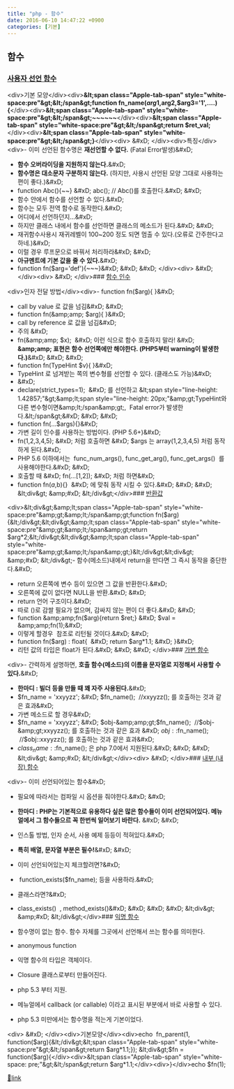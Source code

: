 ```yaml
---
title: "php - 함수"
date: 2016-06-10 14:47:22 +0900
categories: [기본]
---
```


함수
--

### [사용자 선언 함수](http://php.net/manual/kr/functions.user-defined.php "가변 함수")

&lt;div&gt;기본 모양&lt;/div&gt;&lt;div&gt;**&amp;lt;span class="Apple-tab-span" style="white-space:pre"&amp;gt;&amp;lt;/span&amp;gt;function fn_name($arg1,$arg2,$arg3='1',....){**&lt;/div&gt;&lt;div&gt;**&amp;lt;span class="Apple-tab-span" style="white-space:pre"&amp;gt;&amp;lt;/span&amp;gt;~~~~~~**&lt;/div&gt;&lt;div&gt;**&amp;lt;span class="Apple-tab-span" style="white-space:pre"&amp;gt;&amp;lt;/span&amp;gt;return $ret_val;**&lt;/div&gt;&lt;div&gt;**&amp;lt;span class="Apple-tab-span" style="white-space:pre"&amp;gt;&amp;lt;/span&amp;gt;}**&lt;/div&gt;&lt;div&gt;  &amp;#xD;
&lt;/div&gt;&lt;div&gt;특징&lt;/div&gt;&lt;div&gt;- 이미 선언된 함수명은 **재선언할 수 없다.** (Fatal Error발생)&amp;#xD;
- **함수 오버라이딩을 지원하지 않는다.**&amp;#xD;
- **함수명은 대소문자 구분하지 않는다.** (하지만, 사용시 선언된 모양 그대로 사용하는 편이 좋다.)&amp;#xD;
- function Abc(){~~}  &amp;#xD;
abc(); // Abc()를 호출한다.&amp;#xD;
&amp;#xD;
- 함수 안에서 함수를 선언할 수 있다.&amp;#xD;
- 함수는 모두 전역 함수로 동작한다.&amp;#xD;
- 어디에서 선언하던지...&amp;#xD;
- 하지만 클래스 내에서 함수를 선언하면 클래스의 메소드가 된다.&amp;#xD;
&amp;#xD;
- 재귀함수사용시 재귀레벨이 100~200 정도 되면 멈출 수 있다.(오류로 간주한다고하네.)&amp;#xD;
- 이럴 경우 루프문으로 바꿔서 처리하라&amp;#xD;
&amp;#xD;
- **아규멘트에 기본 값을 줄 수 있다.**&amp;#xD;
- function fn($arg='def'){~~~}&amp;#xD;
&amp;#xD;
&amp;#xD;
&lt;/div&gt;&lt;div&gt;  &amp;#xD;
&lt;/div&gt;&lt;div&gt;  &amp;#xD;
&lt;/div&gt;### [함수 인수](http://php.net/manual/kr/functions.arguments.php "함수 인수")

&lt;div&gt;인자 전달 방법&lt;/div&gt;&lt;div&gt;- function fn($arg){ }&amp;#xD;
- call by value 로 값을 넘김&amp;#xD;
&amp;#xD;
- function fn(&amp;amp;amp; $arg){ }&amp;#xD;
- call by reference 로 값을 넘김&amp;#xD;
- 주의 &amp;#xD;
- fn(&amp;amp;amp; $x);   &amp;#xD;
이런 식으로 함수 호출하지 말라!  &amp;#xD;
**&amp;amp;amp; 표현은 함수 선언쪽에만 해야한다. (PHP5부터 warning이 발생한다.)**&amp;#xD;
&amp;#xD;
&amp;#xD;
- function fn(TypeHint $v){ }&amp;#xD;
- TypeHint 로 넘겨받는 쪽의 변수형를 선언할 수 있다. (클래스도 가능)&amp;#xD;
- &amp;#xD;
- declare(strict_types=1);   &amp;#xD;
를 선언하고 &amp;lt;span style="line-height: 1.42857;"&amp;gt;&amp;amp;lt;span style="line-height: 20px;"&amp;amp;gt;TypeHint와 다른 변수형이면&amp;amp;lt;/span&amp;amp;gt;,  Fatal error가 발생한다.&amp;lt;/span&amp;gt;&amp;#xD;
&amp;#xD;
&amp;#xD;
- function fn(...$args){}&amp;#xD;
- 가변 길이 인수를 사용하는 방법이다. (PHP 5.6+)&amp;#xD;
- fn(1,2,3,4,5);   &amp;#xD;
처럼 호출하면  &amp;#xD;
$args 는 array(1,2,3,4,5) 처럼 동작하게 된다.&amp;#xD;
- PHP 5.6 이하에서는  func_num_args(), func_get_arg(), func_get_args()  를 사용해야한다.&amp;#xD;
&amp;#xD;
- 호출할 때   &amp;#xD;
fn(...[1,2]);  &amp;#xD;
처럼 하면&amp;#xD;
- function fn($a,$b){}   &amp;#xD;
에 맞춰 동작 시킬 수 있다.&amp;#xD;
&amp;#xD;
&amp;#xD;
&amp;lt;div&amp;gt;  &amp;amp;#xD;
&amp;lt;/div&amp;gt;&lt;/div&gt;### [반환값](http://php.net/manual/kr/functions.returning-values.php "반환값")

&lt;div&gt;&amp;lt;div&amp;gt;&amp;amp;lt;span class="Apple-tab-span" style="white-space:pre"&amp;amp;gt;&amp;amp;lt;/span&amp;amp;gt;function fn($arg){&amp;lt;/div&amp;gt;&amp;lt;div&amp;gt;&amp;amp;lt;span class="Apple-tab-span" style="white-space:pre"&amp;amp;gt;&amp;amp;lt;/span&amp;amp;gt;return $arg*2;&amp;lt;/div&amp;gt;&amp;lt;div&amp;gt;&amp;amp;lt;span class="Apple-tab-span" style="white-space:pre"&amp;amp;gt;&amp;amp;lt;/span&amp;amp;gt;}&amp;lt;/div&amp;gt;&amp;lt;div&amp;gt;  &amp;amp;#xD;
&amp;lt;/div&amp;gt;- 함수(메소드)내에서 return을 만다면 그 즉시 동작을 중단한다.&amp;#xD;
- return 오른쪽에 변수 등이 있으면 그 값을 반환한다.&amp;#xD;
- 오른쪽에 값이 없다면 NULL을 반환.&amp;#xD;
&amp;#xD;
- return 언어 구조이다.&amp;#xD;
- 따로 ()로 감쌀 필요가 없으며, 감싸지 않는 편이 더 좋다.&amp;#xD;
&amp;#xD;
- function &amp;amp;amp;fn($arg){return $ret;}  &amp;#xD;
$val = &amp;amp;amp;fn(1);&amp;#xD;
- 이렇게 할경우  참조로 리턴될 것이다.&amp;#xD;
&amp;#xD;
- function fn($arg) : float{   &amp;#xD;
return $arg*1.1;  &amp;#xD;
}&amp;#xD;
- 리턴 값의 타입은 float가 된다.&amp;#xD;
&amp;#xD;
&amp;#xD;
&lt;/div&gt;### [가변 함수](http://php.net/manual/kr/functions.user-defined.phphttp://php.net/manual/kr/functions.variable-functions.php)

&lt;div&gt;- 간력하게 설명하면, **호출 함수(메소드)의 이름을 문자열로 지정해서 사용할 수 있다.**&amp;#xD;
- **한마디 : 빌더 등을 만들 때 꽤 자주 사용된다.**&amp;#xD;
- $fn_name = 'xxyyzz';  &amp;#xD;
$fn_name();  //xxyyzz(); 를 호출하는 것과 같은 효과&amp;#xD;
- 가변 메소드로 할 경우&amp;#xD;
- $fn_name = 'xxyyzz';  &amp;#xD;
$obj-&amp;amp;gt;$fn_name();  //$obj-&amp;amp;gt;xxyyzz(); 를 호출하는 것과 같은 효과  &amp;#xD;
$obj::$fn_name();  //$obj::xxyyzz(); 를 호출하는 것과 같은 효과&amp;#xD;
- $class_name::$fn_name(); 은 php 7.0에서 지원된다.&amp;#xD;
&amp;#xD;
&amp;#xD;
&amp;lt;div&amp;gt;  &amp;amp;#xD;
&amp;lt;/div&amp;gt;&lt;/div&gt;&lt;div&gt;  &amp;#xD;
&lt;/div&gt;### [내부 (내장) 함수](http://php.net/manual/kr/functions.internal.php "내부 (내장) 함수")

&lt;div&gt;- 이미 선언되어있는 함수&amp;#xD;
- 필요에 따라서는 컴파일 시 옵션을 줘야한다.&amp;#xD;
&amp;#xD;
- **한마디 : PHP는 기본적으로 유용하다 싶은 많은 함수들이 이미 선언되어있다. 메뉴얼에서 그 함수들으르 꼭 한번씩 일어보기 바란다.**  &amp;#xD;
&amp;#xD;
- 인스톨 방법, 인자 순서, 사용 예제 등등이 적혀있다.&amp;#xD;
- **특히 배열, 문자열 부분은 필수!**&amp;#xD;
&amp;#xD;
- 이미 선언되어있는지 체크할려면?&amp;#xD;
-  function_exists($fn_name); 등을 사용하라.&amp;#xD;
- 클래스라면?&amp;#xD;
- class_exists()  , method_exists()&amp;#xD;
&amp;#xD;
&amp;#xD;
&amp;#xD;
&amp;lt;div&amp;gt;  &amp;amp;#xD;
&amp;lt;/div&amp;gt;&lt;/div&gt;### [익명 함수](http://php.net/manual/kr/functions.anonymous.php "익명 함수")

- 함수명이 없는 함수. 함수 자체를 그곳에서 선언해서 쓰는 함수를 의미한다.
- anonymous function

- 익명 함수의 타입은 객체이다.
- Closure 클래스로부터 만들어진다.

- php 5.3 부터 지원.
- 메뉴얼에서 callback (or callable) 이라고 표시된 부분에서 바로 사용할 수 있다.
- php 5.3 미만에서는 함수명을 적는게 기본이었다.


&lt;div&gt;  &amp;#xD;
&lt;/div&gt;&lt;div&gt;기본모양&lt;/div&gt;&lt;div&gt;echo  fn_parent(1, function($arg){&lt;/div&gt;&lt;span class="Apple-tab-span" style="white-space:pre"&gt;&lt;/span&gt;return $arg*1.1;});  
&lt;div&gt;$fn = function($arg){&lt;/div&gt;&lt;div&gt;&amp;lt;span class="Apple-tab-span" style="white-space: pre;"&amp;gt;&amp;lt;/span&amp;gt;return $arg*1.1;&lt;/div&gt;&lt;div&gt;}&lt;/div&gt;echo $fn(1);  



[🔗link](http://www.mins01.com/mh/tech/read/1008)